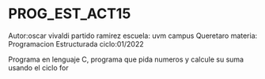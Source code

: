 # PROG_EST_ACT15
Autor:oscar vivaldi partido ramirez 
escuela: uvm campus Queretaro
materia: Programacion Estructurada
ciclo:01/2022

Programa en lenguaje C, programa que pida numeros y calcule su suma usando el ciclo for